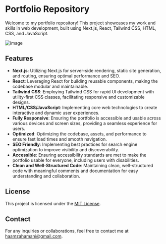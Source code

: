 


# Portfolio Repository

Welcome to my portfolio repository! This project showcases my work and skills in web development, built using Next.js, React, Tailwind CSS, HTML, CSS, and JavaScript. 

![image](https://github.com/HamzaHamani/my-portfolio/assets/102440542/8b3917c4-6135-458d-a589-e9ae1a49d64b)

## Features

- **Next.js**: Utilizing Next.js for server-side rendering, static site generation, and routing, ensuring optimal performance and SEO.
- **React**: Leveraging React for building reusable components, making the codebase modular and maintainable.
- **Tailwind CSS**: Employing Tailwind CSS for rapid UI development with utility-first CSS classes, facilitating responsive and customizable designs.
- **HTML/CSS/JavaScript**: Implementing core web technologies to create interactive and dynamic user experiences.
- **Fully Responsive**: Ensuring the portfolio is accessible and usable across various devices and screen sizes, providing a seamless experience for users.
- **Optimized**: Optimizing the codebase, assets, and performance to ensure fast load times and smooth navigation.
- **SEO Friendly**: Implementing best practices for search engine optimization to improve visibility and discoverability.
- **Accessible**: Ensuring accessibility standards are met to make the portfolio usable for everyone, including users with disabilities.
- **Clean and Well-Structured Code**: Maintaining clean, well-structured code with meaningful comments and documentation for easy understanding and collaboration.



## License

This project is licensed under the [MIT License](LICENSE).

## Contact

For any inquiries or collaborations, feel free to contact me at [   haamzahamani@gmail.com](mailto:haamzahamani@gmail.com).
